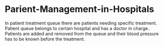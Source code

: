 # Parient-Management-in-Hospitals
In patient treatment queue there are patients needing specific treatment. Patient queue belongs to certain hospital and has a doctor in charge.. Patients are added and removed from the queue and their blood pressure has to be known before the treatment.
